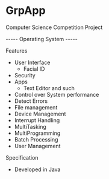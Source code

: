 # GrpApp
Computer Science Competition Project

----- Operating System -----

Features
  - User Interface
    - Facial ID
  - Security
  - Apps
    - Text Editor and such
  - Control over System performance
  - Detect Errors
  - File management
  - Device Management
  - Interrupt Handling
  - MultiTasking
  - MultiProgramming 
  - Batch Processing
  - User Management

Specification
  - Developed in Java
